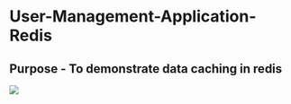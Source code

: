# User-Management-Application-Redis

## Purpose - **To demonstrate data caching in redis**

<img src="https://backendless.com/wp-content/uploads/2022/12/How-Redis-typically-works.png">
